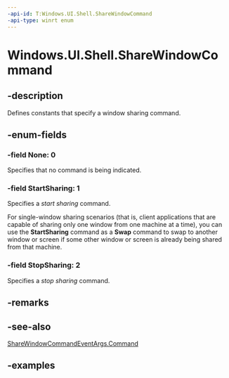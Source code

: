 ```yaml
---
-api-id: T:Windows.UI.Shell.ShareWindowCommand
-api-type: winrt enum
---
```


# Windows.UI.Shell.ShareWindowCommand

<!--
public enum ShareWindowCommand
-->

## -description

Defines constants that specify a window sharing command.

## -enum-fields

### -field None: 0

Specifies that no command is being indicated.

### -field StartSharing: 1

Specifies a *start sharing* command.

For single-window sharing scenarios (that is, client applications that are capable of sharing only one window from one machine at a time), you can use the **StartSharing** command as a **Swap** command to swap to another window or screen if some other window or screen is already being shared from that machine.

### -field StopSharing: 2

Specifies a *stop sharing* command.

## -remarks

## -see-also
[ShareWindowCommandEventArgs.Command](sharewindowcommandeventargs_command.md)

## -examples
